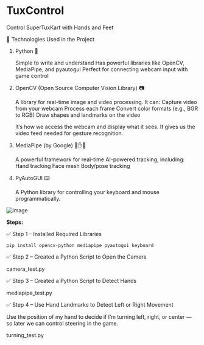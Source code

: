 # TuxControl
Control SuperTuxKart with Hands and Feet

🧠 Technologies Used in the Project

1. Python 🐍
   
   Simple to write and understand
   Has powerful libraries like OpenCV, MediaPipe, and pyautogui
   Perfect for connecting webcam input with game control

2. OpenCV (Open Source Computer Vision Library) 📷

    A library for real-time image and video processing. It can:
      Capture video from your webcam
      Process each frame
      Convert color formats (e.g., BGR to RGB)
      Draw shapes and landmarks on the video
   
   It’s how we access the webcam and display what it sees. It gives us the video feed needed for gesture recognition.

3. MediaPipe (by Google) 🧠✋🦶

    A powerful framework for real-time AI-powered tracking, including:
      Hand tracking
      Face mesh
      Body/pose tracking

4. PyAutoGUI ⌨️

     A Python library for controlling your keyboard and mouse programmatically.


![image](https://github.com/user-attachments/assets/be73c066-0ddf-4b0b-9124-c6f1e6a75df0)



**Steps:**

✅ Step 1 – Installed Required Libraries

    pip install opencv-python mediapipe pyautogui keyboard

✅ Step 2 – Created a Python Script to Open the Camera

   camera_test.py

✅ Step 3 – Created a Python Script to Detect Hands 

   mediapipe_test.py

✅ Step 4 – Use Hand Landmarks to Detect Left or Right Movement

   Use the position of my hand to decide if I’m turning left, right, or center — so later we can control steering in the game.

   turning_test.py












   
